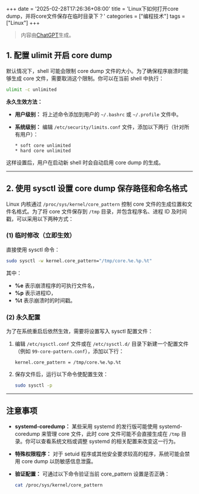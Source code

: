 +++
date = '2025-02-28T17:26:36+08:00'
title = 'Linux下如何打开core dump，并将core文件保存在临时目录下？'
categories = ["编程技术"]
tags = ["Linux"]
+++

> 内容由[ChatGPT](https://chatgpt.com/)生成。

## 1. 配置 ulimit 开启 core dump

默认情况下，shell 可能会限制 core dump 文件的大小。为了确保程序崩溃时能够生成 core 文件，需要取消这个限制。你可以在当前 shell 中执行：

```bash
ulimit -c unlimited
```

**永久生效方法：**

- **用户级别：** 将上述命令添加到用户的 `~/.bashrc` 或 `~/.profile` 文件中。
- **系统级别：** 编辑 `/etc/security/limits.conf` 文件，添加以下两行（针对所有用户）：

  ```plaintext
  * soft core unlimited
  * hard core unlimited
  ```

这样设置后，用户在启动新 shell 时会自动启用 core dump 的生成。

---

## 2. 使用 sysctl 设置 core dump 保存路径和命名格式

Linux 内核通过 `/proc/sys/kernel/core_pattern` 控制 core 文件的生成位置和文件名格式。为了将 core 文件保存到 `/tmp` 目录，并包含程序名、进程 ID 及时间戳，可以采用以下两种方式：

### (1) 临时修改（立即生效）

直接使用 sysctl 命令：

```bash
sudo sysctl -w kernel.core_pattern="/tmp/core.%e.%p.%t"
```

其中：

- **%e** 表示崩溃程序的可执行文件名，
- **%p** 表示进程ID，
- **%t** 表示崩溃时的时间戳。

### (2) 永久配置

为了在系统重启后依然生效，需要将设置写入 sysctl 配置文件：

1. 编辑 `/etc/sysctl.conf` 文件或在 `/etc/sysctl.d/` 目录下新建一个配置文件（例如 `99-core-pattern.conf`），添加以下行：

   ```plaintext
   kernel.core_pattern = /tmp/core.%e.%p.%t
   ```

2. 保存文件后，运行以下命令使配置生效：

   ```bash
   sudo sysctl -p
   ```

---

## 注意事项

- **systemd-coredump：** 某些采用 systemd 的发行版可能使用 systemd-coredump 来管理 core 文件，此时 core 文件可能不会直接生成在 `/tmp` 目录。你可以查看系统文档或调整 systemd 的相关配置来改变这一行为。
- **特殊权限程序：** 对于 setuid 程序或其他安全要求较高的程序，系统可能会禁用 core dump 以防敏感信息泄露。
- **验证配置：** 可通过以下命令验证当前 core_pattern 设置是否正确：

  ```bash
  cat /proc/sys/kernel/core_pattern
  ```

